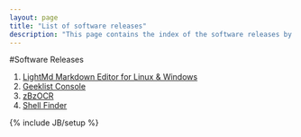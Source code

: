 ```yaml
---
layout: page
title: "List of software releases"
description: "This page contains the index of the software releases by me. Most of the softwares i create a open source. Go ahead and take a look. If it interests you, then feel free to contribute."
---
```


#Software Releases

1. [LightMd Markdown Editor for Linux & Windows](lightmd-markdown-editor-for-linux-and-windows/11/05/2014)
2. [Geeklist Console](software-list-of-releases-for-geeklist-console/11/14/2013) 						
3. [zBzOCR](list-of-zbzocr-releases/01/19/2014)					
4. [Shell Finder](list-of-shell-finder-releases/11/14/2013) 	

{% include JB/setup %}
